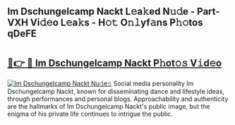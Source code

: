 ## Im Dschungelcamp Nackt L𝚎a𝚔ed N𝚞𝚍e - Part-VXH Vi𝚍𝚎o L𝚎a𝚔s - H𝚘𝚝 O𝚗𝚕yf𝚊ns P𝚑𝚘tos qDeFE

# <h2><a href="http://kf53bgu.oniu.top/?m=Im+Dschungelcamp+Nackt">🔗👉 🔴 Im Dschungelcamp Nackt P𝚑ot𝚘𝚜 V𝚒d𝚎o</a></h2>

[![Im Dschungelcamp Nackt Nu𝚍e𝚜](https://i.imgur.com/0qMVB7G.gif)](http://kf53bgu.oniu.top/?m=Im+Dschungelcamp+Nackt)
Social media personality Im Dschungelcamp Nackt, known for disseminating dance and lifestyle ideas, through performances and personal blogs. Approachability and authenticity are the hallmarks of Im Dschungelcamp Nackt's public image, but the enigma of his private life continues to intrigue the public.  
